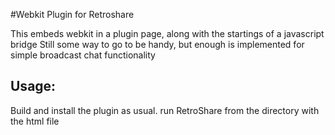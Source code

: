 #Webkit Plugin for Retroshare

This embeds webkit in a plugin page, along with the startings of a javascript bridge
Still some way to go to be handy, but enough is implemented for simple broadcast chat functionality

## Usage:

Build and install the plugin as usual.
run RetroShare from the directory with the html file
